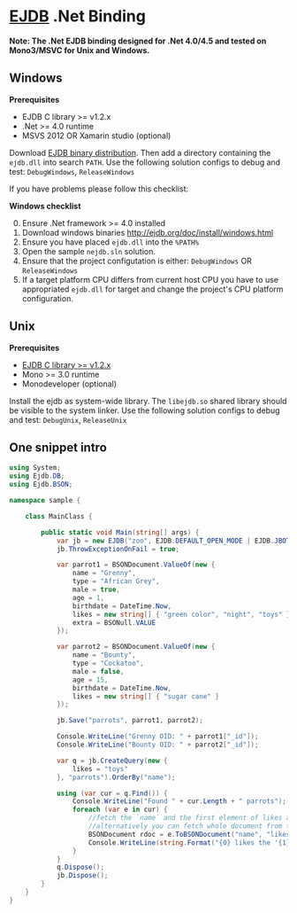 [EJDB](http://ejdb.org) .Net Binding
===========================================


**Note: The .Net EJDB binding designed for .Net 4.0/4.5 and tested on Mono3/MSVC for Unix and Windows.**


Windows
--------------------------------

**Prerequisites**

 * EJDB C library >= v1.2.x
 * .Net >= 4.0 runtime
 * MSVS 2012 OR Xamarin studio (optional)

Download [EJDB binary distribution](http://ejdb.org/doc/install/index.html).
Then add a directory containing the `ejdb.dll` into search `PATH`.
Use the following solution configs to debug and test: `DebugWindows`, `ReleaseWindows`

If you have problems please follow this checklist:

**Windows checklist**

  0. Ensure .Net framework >= 4.0 installed
  1. Download windows binaries http://ejdb.org/doc/install/windows.html
  2. Ensure you have placed `ejdb.dll` into the `%PATH%`
  3. Open the sample `nejdb.sln` solution.
  4. Ensure that the project configutation is either: `DebugWindows` OR `ReleaseWindows`
  5. If a target platform CPU differs from current host CPU you have to use appropriated `ejdb.dll` for target and
    change the project's CPU platform configuration.

Unix
---------------------------------

**Prerequisites**
 * [EJDB C library >= v1.2.x](http://ejdb.org/doc/install/index.html)
 * Mono >= 3.0 runtime
 * Monodeveloper (optional)

Install the ejdb as system-wide library.
The `libejdb.so` shared library should be visible to the system linker.
Use the following solution configs to debug and test: `DebugUnix`, `ReleaseUnix`

One snippet intro
---------------------------------

```c#
using System;
using Ejdb.DB;
using Ejdb.BSON;

namespace sample {

	class MainClass {

		public static void Main(string[] args) {
			var jb = new EJDB("zoo", EJDB.DEFAULT_OPEN_MODE | EJDB.JBOTRUNC);
			jb.ThrowExceptionOnFail = true;

			var parrot1 = BSONDocument.ValueOf(new {
				name = "Grenny",
				type = "African Grey",
				male = true,
				age = 1,
				birthdate = DateTime.Now,
				likes = new string[] { "green color", "night", "toys" },
				extra = BSONull.VALUE
			});

			var parrot2 = BSONDocument.ValueOf(new {
				name = "Bounty",
				type = "Cockatoo",
				male = false,
				age = 15,
				birthdate = DateTime.Now,
				likes = new string[] { "sugar cane" }
			});

			jb.Save("parrots", parrot1, parrot2);

			Console.WriteLine("Grenny OID: " + parrot1["_id"]);
			Console.WriteLine("Bounty OID: " + parrot2["_id"]);

			var q = jb.CreateQuery(new {
				likes = "toys"
			}, "parrots").OrderBy("name");

			using (var cur = q.Find()) {
				Console.WriteLine("Found " + cur.Length + " parrots");
				foreach (var e in cur) {
					//fetch the `name` and the first element of likes array from the current BSON iterator.
					//alternatively you can fetch whole document from the iterator: `e.ToBSONDocument()`
					BSONDocument rdoc = e.ToBSONDocument("name", "likes.0");
					Console.WriteLine(string.Format("{0} likes the '{1}'", rdoc["name"], rdoc["likes.0"]));
				}
			}
			q.Dispose();
			jb.Dispose();
		}
	}
}
```
